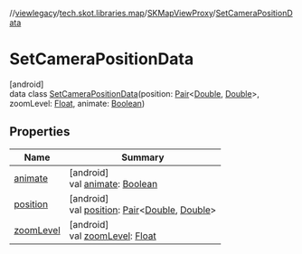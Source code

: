 //[viewlegacy](../../../../index.md)/[tech.skot.libraries.map](../../index.md)/[SKMapViewProxy](../index.md)/[SetCameraPositionData](index.md)

# SetCameraPositionData

[android]\
data class [SetCameraPositionData](index.md)(position: [Pair](https://kotlinlang.org/api/latest/jvm/stdlib/kotlin/-pair/index.html)&lt;[Double](https://kotlinlang.org/api/latest/jvm/stdlib/kotlin/-double/index.html), [Double](https://kotlinlang.org/api/latest/jvm/stdlib/kotlin/-double/index.html)&gt;, zoomLevel: [Float](https://kotlinlang.org/api/latest/jvm/stdlib/kotlin/-float/index.html), animate: [Boolean](https://kotlinlang.org/api/latest/jvm/stdlib/kotlin/-boolean/index.html))

## Properties

| Name | Summary |
|---|---|
| [animate](animate.md) | [android]<br>val [animate](animate.md): [Boolean](https://kotlinlang.org/api/latest/jvm/stdlib/kotlin/-boolean/index.html) |
| [position](position.md) | [android]<br>val [position](position.md): [Pair](https://kotlinlang.org/api/latest/jvm/stdlib/kotlin/-pair/index.html)&lt;[Double](https://kotlinlang.org/api/latest/jvm/stdlib/kotlin/-double/index.html), [Double](https://kotlinlang.org/api/latest/jvm/stdlib/kotlin/-double/index.html)&gt; |
| [zoomLevel](zoom-level.md) | [android]<br>val [zoomLevel](zoom-level.md): [Float](https://kotlinlang.org/api/latest/jvm/stdlib/kotlin/-float/index.html) |
